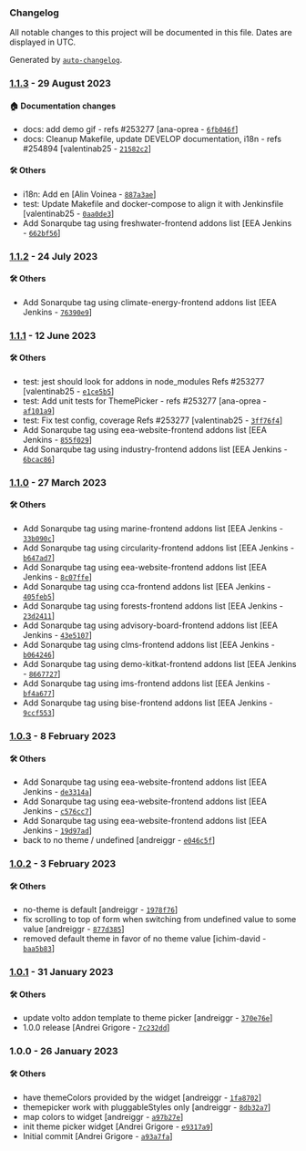 ### Changelog

All notable changes to this project will be documented in this file. Dates are displayed in UTC.

Generated by [`auto-changelog`](https://github.com/CookPete/auto-changelog).

### [1.1.3](https://github.com/eea/volto-widget-theme-picker/compare/1.1.2...1.1.3) - 29 August 2023

#### :house: Documentation changes

- docs: add demo gif - refs #253277 [ana-oprea - [`6fb046f`](https://github.com/eea/volto-widget-theme-picker/commit/6fb046f8eeeddc279aebe092c59f6b3760a3cc4c)]
- docs: Cleanup Makefile, update DEVELOP documentation, i18n - refs #254894 [valentinab25 - [`21582c2`](https://github.com/eea/volto-widget-theme-picker/commit/21582c27b657333b05b9244a5bc970b7e358844e)]

#### :hammer_and_wrench: Others

- i18n: Add en [Alin Voinea - [`887a3ae`](https://github.com/eea/volto-widget-theme-picker/commit/887a3ae639c49d368e76365eb42cdc9d4ee223ee)]
- test: Update Makefile and docker-compose to align it with Jenkinsfile [valentinab25 - [`0aa0de3`](https://github.com/eea/volto-widget-theme-picker/commit/0aa0de382baa92e95dd857fe7b20bec01b0ded96)]
- Add Sonarqube tag using freshwater-frontend addons list [EEA Jenkins - [`662bf56`](https://github.com/eea/volto-widget-theme-picker/commit/662bf56d7da28dd685fcd1689f2f3744aa39504c)]
### [1.1.2](https://github.com/eea/volto-widget-theme-picker/compare/1.1.1...1.1.2) - 24 July 2023

#### :hammer_and_wrench: Others

- Add Sonarqube tag using climate-energy-frontend addons list [EEA Jenkins - [`76390e9`](https://github.com/eea/volto-widget-theme-picker/commit/76390e9e50474297312c34e51b66209b0febfae1)]
### [1.1.1](https://github.com/eea/volto-widget-theme-picker/compare/1.1.0...1.1.1) - 12 June 2023

#### :hammer_and_wrench: Others

- test: jest should look for addons in node_modules Refs #253277 [valentinab25 - [`e1ce5b5`](https://github.com/eea/volto-widget-theme-picker/commit/e1ce5b55affe732c5637ee1e092fd304b8ee752e)]
- test: Add unit tests for ThemePicker - refs #253277 [ana-oprea - [`af101a9`](https://github.com/eea/volto-widget-theme-picker/commit/af101a9151b86078a5d6e1f37656ac1f56446f03)]
- test: Fix test config, coverage Refs #253277 [valentinab25 - [`3ff76f4`](https://github.com/eea/volto-widget-theme-picker/commit/3ff76f4002645a834c5d45c2bbb0683716cba2e4)]
- Add Sonarqube tag using eea-website-frontend addons list [EEA Jenkins - [`855f029`](https://github.com/eea/volto-widget-theme-picker/commit/855f0291af4cc38ecfbbee70ffa0a799b82bda6d)]
- Add Sonarqube tag using industry-frontend addons list [EEA Jenkins - [`6bcac86`](https://github.com/eea/volto-widget-theme-picker/commit/6bcac86da76ad9e42bf99db93459be408bd48f52)]
### [1.1.0](https://github.com/eea/volto-widget-theme-picker/compare/1.0.3...1.1.0) - 27 March 2023

#### :hammer_and_wrench: Others

- Add Sonarqube tag using marine-frontend addons list [EEA Jenkins - [`33b090c`](https://github.com/eea/volto-widget-theme-picker/commit/33b090c443f5e4e5dbebf0c5946865fcad006584)]
- Add Sonarqube tag using circularity-frontend addons list [EEA Jenkins - [`b647ad7`](https://github.com/eea/volto-widget-theme-picker/commit/b647ad7fd68de0f700fe7f1af02f294990d48db7)]
- Add Sonarqube tag using eea-website-frontend addons list [EEA Jenkins - [`8c07ffe`](https://github.com/eea/volto-widget-theme-picker/commit/8c07ffe86318c85ba97d5cb0a8ae7b8072cc59b5)]
- Add Sonarqube tag using cca-frontend addons list [EEA Jenkins - [`405feb5`](https://github.com/eea/volto-widget-theme-picker/commit/405feb55714d982adc0c6ba4df4db388291835f2)]
- Add Sonarqube tag using forests-frontend addons list [EEA Jenkins - [`23d2411`](https://github.com/eea/volto-widget-theme-picker/commit/23d2411fc2fbf7bc5e4505fc05f934f0e9b4744b)]
- Add Sonarqube tag using advisory-board-frontend addons list [EEA Jenkins - [`43e5107`](https://github.com/eea/volto-widget-theme-picker/commit/43e51073f63b0b911bd030c5cd03965ce4ffded1)]
- Add Sonarqube tag using clms-frontend addons list [EEA Jenkins - [`b064246`](https://github.com/eea/volto-widget-theme-picker/commit/b064246f48be642af450b2d1d3db17acf57490da)]
- Add Sonarqube tag using demo-kitkat-frontend addons list [EEA Jenkins - [`8667727`](https://github.com/eea/volto-widget-theme-picker/commit/8667727f125b2fdd57b938bfa082313afcfc2cc7)]
- Add Sonarqube tag using ims-frontend addons list [EEA Jenkins - [`bf4a677`](https://github.com/eea/volto-widget-theme-picker/commit/bf4a67766c52b5d5d52f0e5c14556c4ec0b30938)]
- Add Sonarqube tag using bise-frontend addons list [EEA Jenkins - [`9ccf553`](https://github.com/eea/volto-widget-theme-picker/commit/9ccf553f23ab84ad52ab9b1c28138ddda45ec081)]
### [1.0.3](https://github.com/eea/volto-widget-theme-picker/compare/1.0.2...1.0.3) - 8 February 2023

#### :hammer_and_wrench: Others

- Add Sonarqube tag using eea-website-frontend addons list [EEA Jenkins - [`de3314a`](https://github.com/eea/volto-widget-theme-picker/commit/de3314a716dae4d38cac81f4fa6733d904712d07)]
- Add Sonarqube tag using eea-website-frontend addons list [EEA Jenkins - [`c576cc7`](https://github.com/eea/volto-widget-theme-picker/commit/c576cc79bc481cf67c6b592e4baea6477d07e5ae)]
- Add Sonarqube tag using eea-website-frontend addons list [EEA Jenkins - [`19d97ad`](https://github.com/eea/volto-widget-theme-picker/commit/19d97ad979ea739f001159765ea529bf647ab022)]
- back to no theme / undefined [andreiggr - [`e046c5f`](https://github.com/eea/volto-widget-theme-picker/commit/e046c5fb332180a4dd43d07512284c6be8d8a0ed)]
### [1.0.2](https://github.com/eea/volto-widget-theme-picker/compare/1.0.1...1.0.2) - 3 February 2023

#### :hammer_and_wrench: Others

- no-theme is default [andreiggr - [`1978f76`](https://github.com/eea/volto-widget-theme-picker/commit/1978f769b044bdf1632a4dd1f3069c4ddee6fb2a)]
- fix scrolling to top of form when switching from undefined value to some value [andreiggr - [`877d385`](https://github.com/eea/volto-widget-theme-picker/commit/877d38518338d62ab57a68f75521e6a0863e44cd)]
- removed default theme in favor of no theme value [ichim-david - [`baa5b83`](https://github.com/eea/volto-widget-theme-picker/commit/baa5b83e7c74abc6d156f3b7ce6bf30b58d1895d)]
### [1.0.1](https://github.com/eea/volto-widget-theme-picker/compare/1.0.0...1.0.1) - 31 January 2023

#### :hammer_and_wrench: Others

- update volto addon template to theme picker [andreiggr - [`370e76e`](https://github.com/eea/volto-widget-theme-picker/commit/370e76e3817ae83d736655a7f71f233963ad2a24)]
- 1.0.0 release [Andrei Grigore - [`7c232dd`](https://github.com/eea/volto-widget-theme-picker/commit/7c232dde42ab42452b81374afa980834fe5ad533)]
### 1.0.0 - 26 January 2023

#### :hammer_and_wrench: Others

- have themeColors provided by the widget [andreiggr - [`1fa8702`](https://github.com/eea/volto-widget-theme-picker/commit/1fa87022edff97c5fbf4258db3e1fb5f8ec95f45)]
- themepicker work with pluggableStyles only [andreiggr - [`8db32a7`](https://github.com/eea/volto-widget-theme-picker/commit/8db32a707bf948d205b29770e3156483787fe40f)]
- map colors to widget [andreiggr - [`a97b27e`](https://github.com/eea/volto-widget-theme-picker/commit/a97b27efc6f4c98f3c479a64d14f7c02cecd2e87)]
- init theme picker widget [Andrei Grigore - [`e9317a9`](https://github.com/eea/volto-widget-theme-picker/commit/e9317a9b3a914950d35250641e15ea25c011e2ed)]
- Initial commit [Andrei Grigore - [`a93a7fa`](https://github.com/eea/volto-widget-theme-picker/commit/a93a7faa482ff013b82959e892fa33b1cdc22691)]
